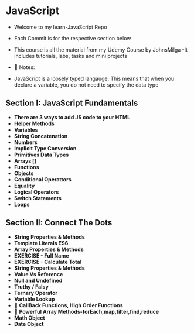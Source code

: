 # JavaScript

- Welcome to my learn-JavaScript Repo
- Each Commit is for the respective section below
- This course is all the material from my Udemy Course by JohnsMilga
  -It includes tutorials, labs, tasks and mini projects

- 🔑 Notes:
- JavaScript is a loosely typed langauge. This means that when you declare a variable, you do not need to specify the data type

## Section I: JavaScript Fundamentals

- **There are 3 ways to add JS code to your HTML**
- **Helper Methods**
- **Variables**
- **String Concatenation**
- **Numbers**
- **Implicit Type Conversion**
- **Primitives Data Types**
- **Arrays []**
- **Functions**
- **Objects**
- **Conditional Operattors**
- **Equality**
- **Logical Operators**
- **Switch Statements**
- **Loops**

## Section II: Connect The Dots

- **String Properties & Methods**
- **Template Literals ES6**
- **Array Properties & Methods**
- **EXERCISE - Full Name**
- **EXERCISE - Calculate Total**
- **String Properties & Methods**
- **Value Vs Reference**
- **Null and Undefined**
- **Truthy / Falsy**
- **Ternary Operator**
- **Variable Lookup**
- 🔑 **CallBack Functions, High Order Functions**
- 🔑 **Powerful Array Methods-forEach,map,filter,find,reduce**
- **Math Object**
- **Date Object**
